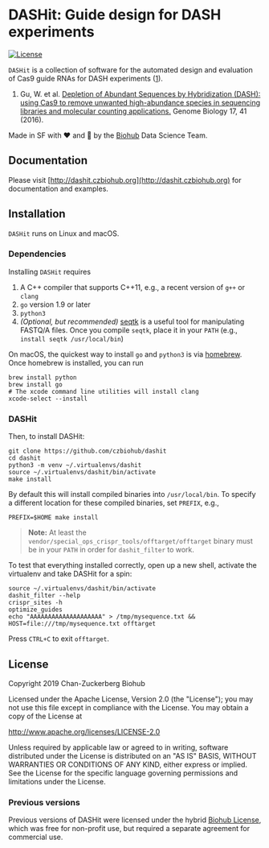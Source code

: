 # DASHit: Guide design for DASH experiments
[![License](https://img.shields.io/badge/License-Apache%202.0-blue.svg)](https://opensource.org/licenses/Apache-2.0)

`DASHit` is a collection of software for the automated design and evaluation of Cas9 guide RNAs for DASH experiments ([1](#dash)).

1. <a name="dash"></a> Gu, W. et al. [Depletion of Abundant Sequences by Hybridization (DASH): using Cas9 to remove unwanted high-abundance species in sequencing libraries and molecular counting applications.](https://genomebiology.biomedcentral.com/articles/10.1186/s13059-016-0904-5) Genome Biology 17, 41 (2016).

Made in SF with :hearts: and :microscope: by the [Biohub](https://www.czbiohub.org) Data Science Team.

## Documentation
Please visit [http://dashit.czbiohub.org](http://dashit.czbiohub.org) for documentation and examples.

## Installation
`DASHit` runs on Linux and macOS. 
### Dependencies
Installing `DASHit` requires

1. A C++ compiler that supports C++11, e.g., a recent version of `g++` or `clang`
2. `go` version 1.9 or later
3. `python3`
4. *(Optional, but recommended)* [seqtk](https://github.com/lh3/seqtk) is a useful tool for manipulating FASTQ/A files. Once you compile `seqtk`, place it in your `PATH` (e.g., `install seqtk /usr/local/bin`)

On macOS, the quickest way to install `go` and `python3` is via [homebrew](https://brew.sh/). Once homebrew is installed, you can run

```shell
brew install python
brew install go
# The xcode command line utilities will install clang
xcode-select --install
```

	

### DASHit
Then, to install DASHit:

```shell
git clone https://github.com/czbiohub/dashit
cd dashit
python3 -m venv ~/.virtualenvs/dashit
source ~/.virtualenvs/dashit/bin/activate
make install
```

By default this will install compiled binaries into
`/usr/local/bin`. To specify a different location for these compiled
binaries, set `PREFIX`, e.g.,

```shell
PREFIX=$HOME make install
```

> **Note:** At least the `vendor/special_ops_crispr_tools/offtarget/offtarget` binary must be in your `PATH` in order for `dashit_filter` to work.

To test that everything installed correctly, open up a new shell, activate the virtualenv and take DASHit for a spin:

```shell
source ~/.virtualenvs/dashit/bin/activate
dashit_filter --help
crispr_sites -h
optimize_guides
echo "AAAAAAAAAAAAAAAAAAAA" > /tmp/mysequence.txt && HOST=file:///tmp/mysequence.txt offtarget
```

Press `CTRL+C` to exit `offtarget`.

## License
Copyright 2019 Chan-Zuckerberg Biohub

Licensed under the Apache License, Version 2.0 (the "License");
you may not use this file except in compliance with the License.
You may obtain a copy of the License at

  http://www.apache.org/licenses/LICENSE-2.0

Unless required by applicable law or agreed to in writing, software
distributed under the License is distributed on an "AS IS" BASIS,
WITHOUT WARRANTIES OR CONDITIONS OF ANY KIND, either express or implied.
See the License for the specific language governing permissions and
limitations under the License.

### Previous versions
Previous versions of DASHit were licensed under the hybrid [Biohub License](./old-dashit-1.0.md), which was free for non-profit use, but required a separate
agreement for commercial use.
